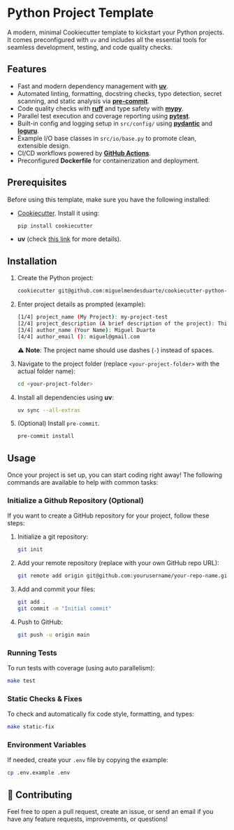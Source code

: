 # Python Project Template

A modern, minimal Cookiecutter template to kickstart your Python projects. It comes preconfigured with `uv` and includes all the essential tools for seamless development, testing, and code quality checks.

## Features

- Fast and modern dependency management with **[uv](https://docs.astral.sh/uv/)**.  
- Automated linting, formatting, docstring checks, typo detection, secret scanning, and static analysis via **[pre-commit](https://pre-commit.com/)**.  
- Code quality checks with **[ruff](https://docs.astral.sh/ruff/)** and type safety with **[mypy](https://mypy-lang.org/)**.  
- Parallel test execution and coverage reporting using **[pytest](https://docs.pytest.org/)**.  
- Built-in config and logging setup in `src/config/` using **[pydantic](https://docs.pydantic.dev/)** and **[loguru](https://loguru.readthedocs.io/)**.  
- Example I/O base classes in `src/io/base.py` to promote clean, extensible design.  
- CI/CD workflows powered by **[GitHub Actions](https://docs.github.com/en/actions)**.  
- Preconfigured **Dockerfile** for containerization and deployment.

## Prerequisites

Before using this template, make sure you have the following installed:

- [Cookiecutter](https://cookiecutter.readthedocs.io/en/2.0.2/). Install it using:

    ```bash
    pip install cookiecutter
    ```

- **uv** (check [this link](https://docs.astral.sh/uv/getting-started/installation/) for more details).

## Installation

1. Create the Python project:

    ```bash
    cookiecutter git@github.com:miguelmendesduarte/cookiecutter-python-template.git
    ```

2. Enter project details as prompted (example):

    ```bash
    [1/4] project_name (My Project): my-project-test
    [2/4] project_description (A brief description of the project): This is just a test project.
    [3/4] author_name (Your Name): Miguel Duarte
    [4/4] author_email (): miguel@gmail.com
    ```

    ⚠️ **Note**: The project name should use dashes (`-`) instead of spaces.

3. Navigate to the project folder (replace `<your-project-folder>` with the actual folder name):

    ```bash
    cd <your-project-folder>
    ```

4. Install all dependencies using **uv**:

    ```bash
    uv sync --all-extras
    ```

5. (Optional) Install `pre-commit`.

    ```bash
    pre-commit install
    ```

## Usage

Once your project is set up, you can start coding right away! The following commands are available to help with common tasks:

### Initialize a Github Repository (Optional)

If you want to create a GitHub repository for your project, follow these steps:

1. Initialize a git repository:

    ```bash
    git init
    ```

2. Add your remote repository (replace with your own GitHub repo URL):

    ```bash
    git remote add origin git@github.com:yourusername/your-repo-name.git
    ```

3. Add and commit your files:

    ```bash
    git add .
    git commit -m "Initial commit"
    ```

4. Push to GitHub:

    ```bash
    git push -u origin main
    ```

### Running Tests

To run tests with coverage (using auto parallelism):

```bash
make test
```

### Static Checks & Fixes

To check and automatically fix code style, formatting, and types:

```bash
make static-fix
```

### Environment Variables

If needed, create your `.env` file by copying the example:

```bash
cp .env.example .env
```

## 🚀 Contributing

Feel free to open a pull request, create an issue, or send an email if you have any feature requests, improvements, or questions!
